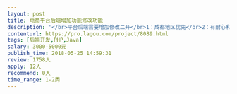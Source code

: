```yaml
---                
layout: post       
title: 电商平台后端增加功能修改功能           
description: '</br>平台后端需要增加修改二开</br>1：成都地区优先</br>2：有耐心和技术扎实</br>3：需要沟通</br>'     
contenturl: https://pro.lagou.com/project/8089.html      
tags: [后端开发,PHP,Java]            
salary: 3000-5000元          
publish_time: 2018-05-25 14:59:31         
review: 1758人                   
apply: 12人                   
recommend: 0人                   
time_range: 1-2周              
---                 
```

